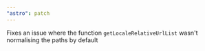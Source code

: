 ```yaml
---
"astro": patch
---
```


Fixes an issue where the function `getLocaleRelativeUrlList` wasn't normalising the paths by default
